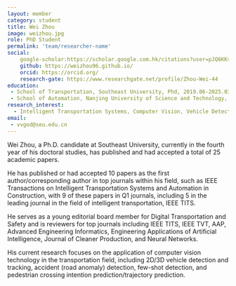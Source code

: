 ```yaml
---
layout: member
category: student
title: Wei Zhou
image: weizhou.jpg
role: PhD Student
permalink: 'team/researcher-name'
social:
    google-scholar:https://scholar.google.com.hk/citations?user=pJQ6KKsAAAAJ&hl=zh-CN
    github: https://weizhou96.github.io/
    orcid: https://orcid.org/
    research-gate: https://www.researchgate.net/profile/Zhou-Wei-44
education:
 - School of Transportation, Southeast University, Phd, 2019.06-2025.03 (expected)
 - School of Automation, Nanjing University of Science and Technology,  Bachelor's, 2015.09-2019.06
research_interest: 
  - Intelligent Transportation Systems, Computer Vision, Vehicle Detection, Accident Detection/Prediction, Multi-modal Large Models
email:
 - vvgod@seu.edu.cn
---
```


Wei Zhou, a Ph.D. candidate at Southeast University, currently in the fourth year of his doctoral studies, has published and had accepted a total of 25 academic papers. 

He has published or had accepted 10 papers as the first author/corresponding author in top journals within his field, such as IEEE Transactions on Intelligent Transportation Systems and Automation in Construction, with 9 of these papers in Q1 journals, including 5 in the leading journal in the field of intelligent transportation, IEEE TITS. 

He serves as a young editorial board member for Digital Transportation and Safety and is reviewers for top journals including IEEE TITS, IEEE TVT, AAP, Advanced Engineering Informatics, Engineering Applications of Artificial Intelligence, Journal of Cleaner Production, and Neural Networks. 

His current research focuses on the application of computer vision technology in the transportation field, including 2D/3D vehicle detection and tracking, accident (road anomaly) detection, few-shot detection, and pedestrian crossing intention prediction/trajectory prediction.